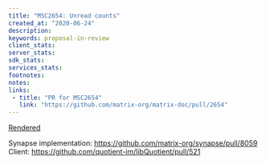 ```yaml
---
title: "MSC2654: Unread counts"
created_at: "2020-06-24"
description:
keywords: proposal-in-review
client_stats:
server_stats:
sdk_stats:
services_stats:
footnotes:
notes:
links:
 - title: "PR for MSC2654"
   link: "https://github.com/matrix-org/matrix-doc/pull/2654"
---
```

[Rendered](https://github.com/matrix-org/matrix-doc/blob/babolivier/unread_counts/proposals/2654-unread-counts.md)

Synapse implementation: https://github.com/matrix-org/synapse/pull/8059
Client: https://github.com/quotient-im/libQuotient/pull/521

